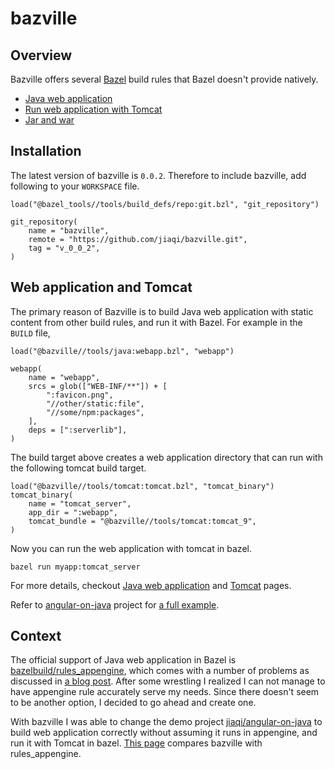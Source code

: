 # bazville

## Overview

Bazville offers several [Bazel](https://bazel.build) build rules that Bazel doesn't provide natively.

- [Java web application](docs/webapp.md)
- [Run web application with Tomcat](docs/tomcat.md)
- [Jar and war](docs/jar.md)

## Installation

The latest version of bazville is `0.0.2`. Therefore to include bazville, add
following to your `WORKSPACE` file.

```
load("@bazel_tools//tools/build_defs/repo:git.bzl", "git_repository")

git_repository(
    name = "bazville",
    remote = "https://github.com/jiaqi/bazville.git",
    tag = "v_0_0_2",
)
```

## Web application and Tomcat

The primary reason of Bazville is to build Java web application with static
content from other build rules, and run it with Bazel. For example in the
`BUILD` file,

```
load("@bazville//tools/java:webapp.bzl", "webapp")

webapp(
    name = "webapp",
    srcs = glob(["WEB-INF/**"]) + [
        ":favicon.png",
        "//other/static:file",
        "//some/npm:packages",
    ],
    deps = [":serverlib"],
)
```

The build target above creates a web application directory that can run with
the following tomcat build target.

```
load("@bazville//tools/tomcat:tomcat.bzl", "tomcat_binary")
tomcat_binary(
    name = "tomcat_server",
    app_dir = ":webapp",
    tomcat_bundle = "@bazville//tools/tomcat:tomcat_9",
)
```

Now you can run the web application with tomcat in bazel.

```
bazel run myapp:tomcat_server
```

For more details, checkout [Java web application](docs/webapp.md) and
[Tomcat](docs/tomcat.md) pages.

Refer to [angular-on-java](https://github.com/jiaqi/angular-on-java) project
for
[a full example](https://github.com/jiaqi/angular-on-java/blob/master/java/org/cyclopsgroup/aoj/server/BUILD).

## Context

The official support of Java web application in Bazel is
[bazelbuild/rules_appengine](https://github.com/bazelbuild/rules_appengine),
which comes with a number of problems as discussed in
[a blog post](https://blog.cyclopsgroup.org/2020/03/spring-angular-and-other-reasons-i-like.html).
After some wrestling I realized I can not manage to have appengine rule
accurately serve my needs. Since there doesn't seem to be another option, I
decided to go ahead and create one.

With bazville I was able to change the demo project
[jiaqi/angular-on-java](https://github.com/jiaqi/angular-on-java) to build web
application correctly without assuming it runs in appengine, and run it with
Tomcat in bazel. [This page](docs/vs_appengine.md) compares bazville with
rules_appengine.
